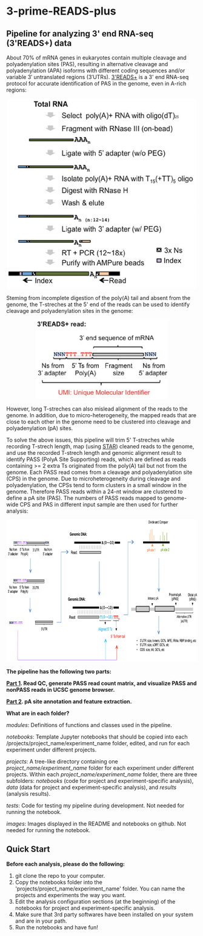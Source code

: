 # 3-prime-READS-plus
## Pipeline for analyzing 3' end RNA-seq (3'READS+) data 

About 70% of mRNA genes in eukaryotes contain multiple cleavage and polyadenylation sites (PAS), resulting in alternative cleavage and polyadenylation (APA) isoforms with different coding sequences and/or variable 3′ untranslated regions (3′UTRs). [3'READS+](https://www.ncbi.nlm.nih.gov/pmc/articles/PMC5029459/) is a 3' end RNA-seq protocol for accurate identification of PAS in the genome, even in A-rich regions:

<p align="center">
  <img src="images/flowchart.jpg" width="500" height="500">
</p>

Steming from incomplete digestion of the poly(A) tail and absent from the genome, the T-streches at the 5' end of the reads can be used to identify cleavage and polyadenylation sites in the genome:

<p align="center">
  <img src="images/read.jpg" width="350" height="210" class="center">
</p>

However, long T-streches can also mislead alignment of the reads to the genome. In addition, due to micro-heterogeneity, the mapped reads that are close to each other in the genome need to be clustered into cleavage and polyadenylation (pA) sites.

To solve the above issues, this pipeline will trim 5' T-streches while recording T-strech length, map (using [STAR](https://github.com/alexdobin/STAR)) cleaned reads to the genome, and use the recorded T-strech length and genomic alignment result to identify PASS (PolyA Site Supporting) reads, which are defined as reads containing >= 2 extra Ts originated from the poly(A) tail but not from the genome. Each PASS read comes from a cleavage and polyadenylation site (CPS) in the genome. Due to microheterogeneity during cleavage and polyadenylation, the CPSs tend to form clusters in a small window in the genome. Therefore PASS reads within a 24-nt window are clustered to define a pA site (PAS). The numbers of PASS reads mapped to genome-wide CPS and PAS in different input sample are then used for further analysis: 

<p align="center">
  <img src="images/pipeline.png" width="800" height="375" class="center">
</p>


**The pipeline has the following two parts:**

**[Part 1](https://github.com/DinghaiZ/3-prime-READS-plus/blob/master/projects/project_1/experiment_1/notebooks/Part-1.ipynb). Read QC, generate PASS read count matrix, and visualize PASS and nonPASS reads in UCSC genome browser.**

**[Part 2](https://github.com/DinghaiZ/3-prime-READS-plus/blob/master/projects/project_1/experiment_1/notebooks/Part-2.ipynb). pA site annotation and feature extraction.**  



**What are in each folder?**

*modules*: Definitions of functions and classes used in the pipeline.

*notebooks*: Template Jupyter notebooks that should be copied into each /projects/project_name/experiment_name folder, edited, and run for each experiment under different projects.

*projects*: A tree-like directory containing one *project_name/experiment_name* folder for each experiment under different projects. Within each *project_name/experiment_name* folder, there are three subfolders: *notebooks* (code for project and experiment-specific analysis), *data* (data for project and experiment-specific analysis), and *results* (analysis results). 

*tests*: Code for testing my pipeline during development. Not needed for running the notebook.

*images*: Images displayed in the README and notebooks on github. Not needed for running the notebook.



## Quick Start

**Before each analysis, please do the following:**
1. git clone the repo to your computer.
2. Copy the notebooks folder into the 'projects/project_name/experiment_name' folder. You can name the projects and experiments the way you want.
3. Edit the analysis configuration sections (at the beginning) of the notebooks for project and experiment-specific analysis.
4. Make sure that 3rd party softwares have been installed on your system and are in your path.
5. Run the notebooks and have fun!



